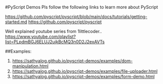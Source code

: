 #PyScript Demos
Pls follow the following links to learn more about PyScript

https://github.com/pyscript/pyscript/blob/main/docs/tutorials/getting-started.md
https://github.com/pyscript/pyscript

Well explained youtube series from 1littlecoder..
https://www.youtube.com/playlist?list=PLpdmBGJ6ELUJ2ujkBcMQ3n0D2J2exAVTs

##Examples:

1. https://sathyalog.github.io/pyscript-demos/examples/dom-manipulation.html
2. https://sathyalog.github.io/pyscript-demos/examples/file-uploader.html
3. https://sathyalog.github.io/pyscript-demos/examples/form-demo.html
